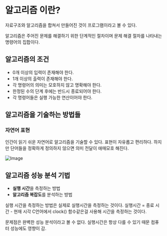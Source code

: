 <h1>알고리즘 이란?</h1>
자료구조와 알고리즘을 합쳐서 만들어진 것이 프로그램이라고 볼 수 있다.

알고리즘은 주어진 문제를 해결하기 위한 단계적인 절차이며 문제 해결 절차를 나타내는 명령어의 집합이다.

<h2>알고리즘의 조건</h2>
  <ul>
  <li>0개 이상의 입력이 존재해야 한다.</li>
  <li>1개 이상의 출력이 존재해야 한다.</li>
  <li>각 명령어의 의미는 모호하지 않고 명확해야 한다.</li>
  <li>한정된 수의 단계 후에는 반드시 종료되어야 한다.</li>
  <li>각 명령어들은 실행 가능한 연산이어야 한다.</li>
  </ul>

<h2>알고리즘을 기술하는 방법들</h2>
  <h3>자연어 표현</h3>
      인간이 읽기 쉬운 자연어로 알고리즘을 기술할 수 있다.
      표현이 자유롭고 편리하다.
      하지만 단어들을 정확하게 정의하지 않으면 의미 전달이 애매모호 해진다.

  
  ![Image](https://github.com/user-attachments/assets/c995f0d1-16e7-4722-b082-221011131e2e)





<h2>알고리즘 성능 분석 기법</h2>
  <ul>
    <li><strong>실행 시간</strong>을 측정하는 방법</li>
    <li><strong>알고리즘 복잡도</strong>를 분석하는 방법</li>
  </ul>
  실행 시간을 측정하는 방법은 실제로 실행시간을 측정하는 것이다. 
  실행시간 = 종료 시간 - 현재 시각
  C언어에서 clock() 함수같은걸 사용해 시간을 측정하는 것이다.

  문제점은 완벽한 성능 분석이라고 볼 수 없다. 실행시간은 항상 다를 수 있기 때문 컴퓨터 성능에도 영향이 감.

  
